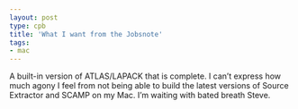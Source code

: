 ```yaml
---
layout: post
type: cpb
title: 'What I want from the Jobsnote'
tags:
- mac
---
```

A built-in version of ATLAS/LAPACK that is complete. I can’t express how much agony I feel from not being able to build the latest versions of Source Extractor and SCAMP on my Mac. I’m waiting with bated breath Steve.
